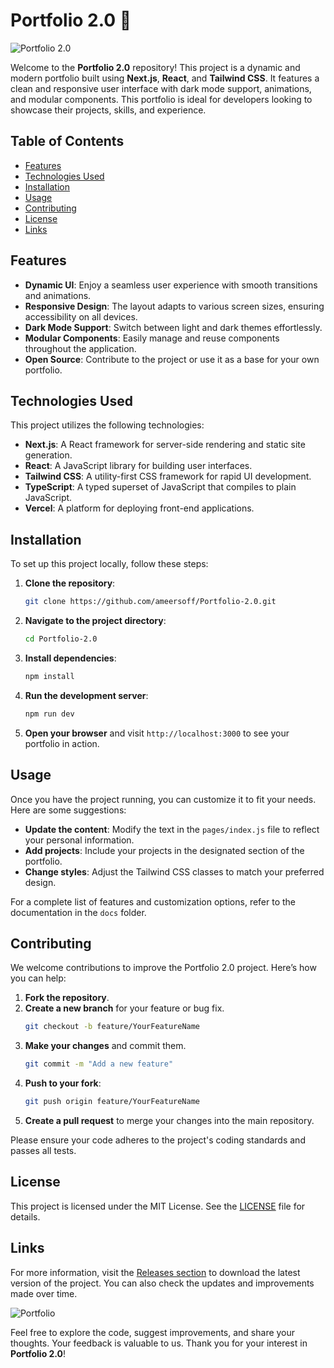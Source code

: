 # Portfolio 2.0 🚀

![Portfolio 2.0](https://img.shields.io/badge/Visit%20Releases-Portfolio%202.0-brightgreen)

Welcome to the **Portfolio 2.0** repository! This project is a dynamic and modern portfolio built using **Next.js**, **React**, and **Tailwind CSS**. It features a clean and responsive user interface with dark mode support, animations, and modular components. This portfolio is ideal for developers looking to showcase their projects, skills, and experience.

## Table of Contents

- [Features](#features)
- [Technologies Used](#technologies-used)
- [Installation](#installation)
- [Usage](#usage)
- [Contributing](#contributing)
- [License](#license)
- [Links](#links)

## Features

- **Dynamic UI**: Enjoy a seamless user experience with smooth transitions and animations.
- **Responsive Design**: The layout adapts to various screen sizes, ensuring accessibility on all devices.
- **Dark Mode Support**: Switch between light and dark themes effortlessly.
- **Modular Components**: Easily manage and reuse components throughout the application.
- **Open Source**: Contribute to the project or use it as a base for your own portfolio.

## Technologies Used

This project utilizes the following technologies:

- **Next.js**: A React framework for server-side rendering and static site generation.
- **React**: A JavaScript library for building user interfaces.
- **Tailwind CSS**: A utility-first CSS framework for rapid UI development.
- **TypeScript**: A typed superset of JavaScript that compiles to plain JavaScript.
- **Vercel**: A platform for deploying front-end applications.

## Installation

To set up this project locally, follow these steps:

1. **Clone the repository**:
   ```bash
   git clone https://github.com/ameersoff/Portfolio-2.0.git
   ```

2. **Navigate to the project directory**:
   ```bash
   cd Portfolio-2.0
   ```

3. **Install dependencies**:
   ```bash
   npm install
   ```

4. **Run the development server**:
   ```bash
   npm run dev
   ```

5. **Open your browser** and visit `http://localhost:3000` to see your portfolio in action.

## Usage

Once you have the project running, you can customize it to fit your needs. Here are some suggestions:

- **Update the content**: Modify the text in the `pages/index.js` file to reflect your personal information.
- **Add projects**: Include your projects in the designated section of the portfolio.
- **Change styles**: Adjust the Tailwind CSS classes to match your preferred design.

For a complete list of features and customization options, refer to the documentation in the `docs` folder.

## Contributing

We welcome contributions to improve the Portfolio 2.0 project. Here’s how you can help:

1. **Fork the repository**.
2. **Create a new branch** for your feature or bug fix.
   ```bash
   git checkout -b feature/YourFeatureName
   ```
3. **Make your changes** and commit them.
   ```bash
   git commit -m "Add a new feature"
   ```
4. **Push to your fork**:
   ```bash
   git push origin feature/YourFeatureName
   ```
5. **Create a pull request** to merge your changes into the main repository.

Please ensure your code adheres to the project's coding standards and passes all tests.

## License

This project is licensed under the MIT License. See the [LICENSE](LICENSE) file for details.

## Links

For more information, visit the [Releases section](https://github.com/ameersoff/Portfolio-2.0/releases) to download the latest version of the project. You can also check the updates and improvements made over time.

![Portfolio](https://img.shields.io/badge/Visit%20Releases-Portfolio%202.0-brightgreen)

Feel free to explore the code, suggest improvements, and share your thoughts. Your feedback is valuable to us. Thank you for your interest in **Portfolio 2.0**!